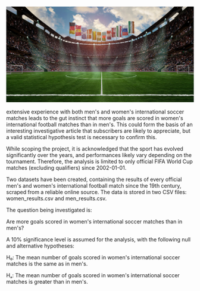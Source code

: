 ![A soccer pitch for an international match.](soccer-pitch.jpg)

extensive experience with both men's and women's international soccer matches leads to the gut instinct that more goals are scored in women's international football matches than in men's. This could form the basis of an interesting investigative article that subscribers are likely to appreciate, but a valid statistical hypothesis test is necessary to confirm this.

While scoping the project, it is acknowledged that the sport has evolved significantly over the years, and performances likely vary depending on the tournament. Therefore, the analysis is limited to only official FIFA World Cup matches (excluding qualifiers) since 2002-01-01.

Two datasets have been created, containing the results of every official men's and women's international football match since the 19th century, scraped from a reliable online source. The data is stored in two CSV files: women_results.csv and men_results.csv.

The question being investigated is:

Are more goals scored in women's international soccer matches than in men's?

A 10% significance level is assumed for the analysis, with the following null and alternative hypotheses:

H₀: The mean number of goals scored in women's international soccer matches is the same as in men's.

Hₐ: The mean number of goals scored in women's international soccer matches is greater than in men's.
